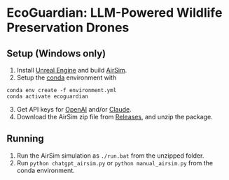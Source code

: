 # EcoGuardian: LLM-Powered Wildlife Preservation Drones

## Setup (Windows only)
1. Install [Unreal Engine](https://www.unrealengine.com/en-US) and build [AirSim](https://microsoft.github.io/AirSim/build_windows).
2. Setup the [conda](https://www.anaconda.com/) environment with
```
conda env create -f environment.yml
conda activate ecoguardian
```
3. Get API keys for [OpenAI](https://openai.com/blog/openai-api) and/or [Claude](https://docs.anthropic.com/claude/reference/getting-started-with-the-api).
4. Download the AirSim zip file from [Releases](https://github.com/yanda-dy/EcoGuardian/releases), and unzip the package.

## Running
1. Run the AirSim simulation as `./run.bat` from the unzipped folder.
2. Run `python chatgpt_airsim.py` or `python manual_airsim.py` from the conda environment.